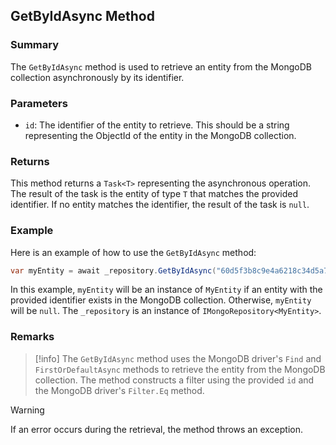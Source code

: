 ## GetByIdAsync Method

### Summary

The `GetByIdAsync` method is used to retrieve an entity from the MongoDB collection asynchronously by its identifier.

### Parameters

- `id`: The identifier of the entity to retrieve. This should be a string representing the ObjectId of the entity in the MongoDB collection.

### Returns

This method returns a `Task<T>` representing the asynchronous operation. The result of the task is the entity of type `T` that matches the provided identifier. If no entity matches the identifier, the result of the task is `null`.

### Example

Here is an example of how to use the `GetByIdAsync` method:

```csharp
var myEntity = await _repository.GetByIdAsync("60d5f3b8c9e4a6218c34d5a7");
```

In this example, `myEntity` will be an instance of `MyEntity` if an entity with the provided identifier exists in the MongoDB collection. Otherwise, `myEntity` will be `null`. The `_repository` is an instance of `IMongoRepository<MyEntity>`.

### Remarks

> [!info]
> The `GetByIdAsync` method uses the MongoDB driver's `Find` and `FirstOrDefaultAsync` methods to retrieve the entity from the MongoDB collection. The method constructs a filter using the provided `id` and the MongoDB driver's `Filter.Eq` method.

> [!warning]
> If an error occurs during the retrieval, the method throws an exception.

